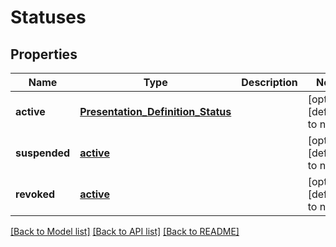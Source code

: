 # Statuses
## Properties

Name | Type | Description | Notes
------------ | ------------- | ------------- | -------------
**active** | [**Presentation_Definition_Status**](Presentation_Definition_Status.md) |  | [optional] [default to null]
**suspended** | [**active**](active.md) |  | [optional] [default to null]
**revoked** | [**active**](active.md) |  | [optional] [default to null]

[[Back to Model list]](../README.md#documentation-for-models) [[Back to API list]](../README.md#documentation-for-api-endpoints) [[Back to README]](../README.md)

